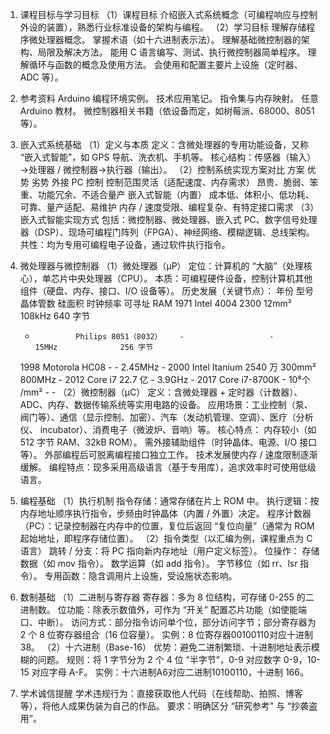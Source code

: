 1. 课程目标与学习目标
（1）课程目标
介绍嵌入式系统概念（可编程响应与控制外设的装置），熟悉行业标准设备的架构与编程。
（2）学习目标
理解存储程序微处理器概念。
掌握术语（如十六进制表示法）。
理解基础微控制器的架构、局限及解决方法。
能用 C 语言编写、测试、执行微控制器简单程序。
理解循环与函数的概念及使用方法。
会使用和配置主要片上设施（定时器、ADC 等）。

2. 参考资料
Arduino 编程环境实例。
技术应用笔记。
指令集与内存映射。
任意 Arduino 教材。
微控制器相关书籍（依设备而定，如树莓派、68000、8051 等）。

3. 嵌入式系统基础
（1）定义与本质
定义：含微处理器的专用功能设备，又称 “嵌入式智能”，如 GPS 导航、洗衣机、手机等。
核心结构：传感器（输入）→处理器 / 微控制器→执行器（输出）。
（2）控制系统实现方案对比
         方案	                            优势	                                         劣势
     外接 PC 控制	           控制范围灵活（适配速度、内存需求）	                  昂贵、脆弱、笨重、功能冗余、不适合量产
     嵌入式智能（内置）	        成本低、体积小、低功耗、可靠、量产适配、易维护	        内存 / 速度受限、编程复杂、有特定接口需求
（3）嵌入式智能实现方式
包括：微控制器、微处理器、嵌入式 PC、数字信号处理器（DSP）、现场可编程门阵列（FPGA）、神经网络、模糊逻辑、总线架构。
共性：均为专用可编程电子设备，通过软件执行指令。

4. 微处理器与微控制器
（1）微处理器（μP）
定位：计算机的 “大脑”（处理核心），单芯片中央处理器（CPU）。
本质：可编程硬件设备，控制计算机其他组件（硬盘、内存、接口、I/O 设备等）。
历史发展（关键节点）：
     年份	            型号	            晶体管数	        硅面积	        时钟频率	        可寻址 RAM
     1971	        Intel 4004	            2300	            12mm²	        108kHz	            640 字节
     -	            Philips 8051（8032）	  -	                  -	             15MHz	            256 字节
     1998	        Motorola HC08	            -	                -	        2.45MHz	                -
     2000	        Intel Itanium	        2540 万	            300mm²	        800MHz	                -
     2012	        Core i7	                22.7 亿	                -	        3.9GHz	                -
     2017	        Core i7-8700K	            -	            10⁸个 /mm²	        -	                -
（2）微控制器（μC）
定义：含微处理器 + 定时器（计数器）、ADC、内存、数据传输系统等实用电路的设备。
应用场景：工业控制（泵、阀门等）、通信（显示控制、加密）、汽车（发动机管理、空调）、医疗（分析仪、 incubator）、消费电子（微波炉、音响）等。
核心特点：
内存较小（如 512 字节 RAM、32kB ROM）。
需外接辅助组件（时钟晶体、电源、I/O 接口等）。
外部编程后可脱离编程接口独立工作。
技术发展使内存 / 速度限制逐渐缓解。
编程特点：现多采用高级语言（基于专用库），追求效率时可使用低级语言。

5. 编程基础
（1）执行机制
指令存储：通常存储在片上 ROM 中。
执行逻辑：按内存地址顺序执行指令，步频由时钟晶体（内置 / 外置）决定。
程序计数器（PC）：记录控制器在内存中的位置，复位后返回 “复位向量”（通常为 ROM 起始地址，即程序存储位置）。
（2）指令类型（以汇编为例，课程重点为 C 语言）
跳转 / 分支：将 PC 指向新内存地址（用户定义标签）。
位操作：
存储数据（如 mov 指令）。
数学运算（如 add 指令）。
字节移位（如 rr、lsr 指令）。
专用函数：隐含调用片上设施，受设施状态影响。

6. 数制基础
（1）二进制与寄存器
寄存器：多为 8 位结构，可存储 0-255 的二进制数。
位功能：除表示数值外，可作为 “开关” 配置芯片功能（如使能端口、中断）。
访问方式：部分指令访问单个位，部分访问字节；部分寄存器为 2 个 8 位寄存器组合（16 位容量）。
实例：8 位寄存器00100110对应十进制 38。
（2）十六进制（Base-16）
优势：避免二进制繁琐、十进制地址表示模糊的问题。
规则：将 1 字节分为 2 个 4 位 “半字节”，0-9 对应数字 0-9，10-15 对应字母 A-F。
实例：十六进制A6对应二进制10100110，十进制 166。

7. 学术诚信提醒
学术违规行为：直接获取他人代码（在线帮助、拍照、博客等），将他人成果伪装为自己的作品。
要求：明确区分 “研究参考” 与 “抄袭盗用”。